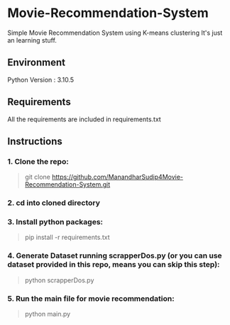 # Movie-Recommendation-System
Simple Movie Recommendation System using K-means clustering
It's just an learning stuff.

## Environment  
Python Version : 3.10.5

## Requirements  
All the requirements are included in requirements.txt

## Instructions

### 1. Clone the repo:
> git clone https://github.com/ManandharSudip4Movie-Recommendation-System.git

### 2. cd into cloned directory

### 3. Install python packages:
> pip install -r requirements.txt

### 4. Generate Dataset running scrapperDos.py (or you can use dataset provided in this repo, means you can skip this step):
> python scrapperDos.py

### 5. Run the main file for movie recommendation:
> python main.py